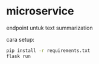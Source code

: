# microservice
endpoint untuk text summarization

cara setup:
```bash
pip install -r requirements.txt
flask run
```